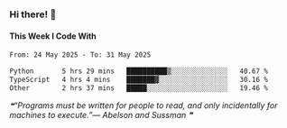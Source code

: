### Hi there! 👋

#### This Week I Code With
<!--START_SECTION:waka-->

```txt
From: 24 May 2025 - To: 31 May 2025

Python       5 hrs 29 mins   ██████████▒░░░░░░░░░░░░░░   40.67 %
TypeScript   4 hrs 4 mins    ███████▓░░░░░░░░░░░░░░░░░   30.16 %
Other        2 hrs 37 mins   █████░░░░░░░░░░░░░░░░░░░░   19.46 %
```

<!--END_SECTION:waka-->

<!--STARTS_HERE_QUOTE_README-->
<i>❝“Programs must be written for people to read, and only incidentally for machines to execute.”— Abelson and Sussman   ❞</i>
<!--ENDS_HERE_QUOTE_README-->
